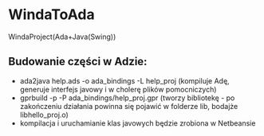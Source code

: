 WindaToAda
==========

WindaProject(Ada+Java(Swing))


Budowanie części w Adzie:
-------------------

* ada2java help.ads -o ada_bindings -L help_proj (kompiluje Adę, generuje interfejs javowy i w cholerę plików pomocniczych)
* gprbuild -p -P ada_bindings/help_proj.gpr (tworzy bibliotekę - po zakończeniu działania powinna się pojawić w folderze lib, bodajże libhello_proj.o) 
* kompilacja i uruchamianie klas javowych będzie zrobiona w Netbeansie
